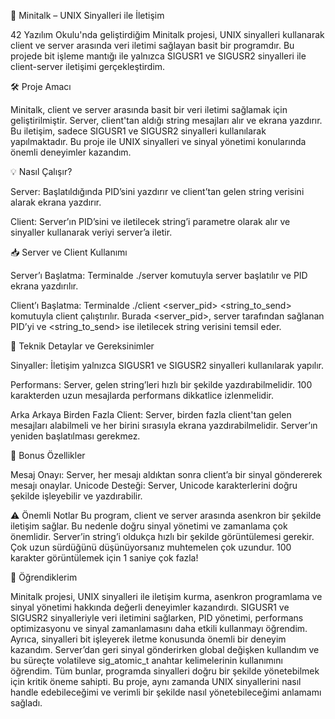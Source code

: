 📡 Minitalk – UNIX Sinyalleri ile İletişim

42 Yazılım Okulu'nda geliştirdiğim Minitalk projesi, UNIX sinyalleri kullanarak client ve server arasında veri iletimi sağlayan basit bir programdır. Bu projede bit işleme mantığı ile yalnızca SIGUSR1 ve SIGUSR2 sinyalleri ile client-server iletişimi gerçekleştirdim.


🛠 Proje Amacı

Minitalk, client ve server arasında basit bir veri iletimi sağlamak için geliştirilmiştir. Server, client'tan aldığı string mesajları alır ve ekrana yazdırır. Bu iletişim, sadece SIGUSR1 ve SIGUSR2 sinyalleri kullanılarak yapılmaktadır. Bu proje ile UNIX sinyalleri ve sinyal yönetimi konularında önemli deneyimler kazandım.


💡 Nasıl Çalışır?

Server: Başlatıldığında PID’sini yazdırır ve client’tan gelen string verisini alarak ekrana yazdırır.

Client: Server’ın PID’sini ve iletilecek string’i parametre olarak alır ve sinyaller kullanarak veriyi server’a iletir.


📥 Server ve Client Kullanımı

Server’ı Başlatma: Terminalde ./server komutuyla server başlatılır ve PID ekrana yazdırılır.

Client’ı Başlatma: Terminalde ./client <server_pid> <string_to_send> komutuyla client çalıştırılır. Burada <server_pid>, server tarafından sağlanan PID’yi ve <string_to_send> ise iletilecek string verisini temsil eder.


🔧 Teknik Detaylar ve Gereksinimler

Sinyaller: İletişim yalnızca SIGUSR1 ve SIGUSR2 sinyalleri kullanılarak yapılır.

Performans: Server, gelen string’leri hızlı bir şekilde yazdırabilmelidir. 100 karakterden uzun mesajlarda performans dikkatlice izlenmelidir.

Arka Arkaya Birden Fazla Client: Server, birden fazla client'tan gelen mesajları alabilmeli ve her birini sırasıyla ekrana yazdırabilmelidir. Server’ın yeniden başlatılması gerekmez.


🎯 Bonus Özellikler

Mesaj Onayı: Server, her mesajı aldıktan sonra client’a bir sinyal göndererek mesajı onaylar.
Unicode Desteği: Server, Unicode karakterlerini doğru şekilde işleyebilir ve yazdırabilir.


⚠️ Önemli Notlar
Bu program, client ve server arasında asenkron bir şekilde iletişim sağlar. Bu nedenle doğru sinyal yönetimi ve zamanlama çok önemlidir. Server’in string’i oldukça hızlı bir şekilde görüntülemesi gerekir. Çok uzun sürdüğünü düşünüyorsanız muhtemelen çok uzundur. 100 karakter görüntülemek için 1 saniye çok fazla!


🎯 Öğrendiklerim

Minitalk projesi, UNIX sinyalleri ile iletişim kurma, asenkron programlama ve sinyal yönetimi hakkında değerli deneyimler kazandırdı. SIGUSR1 ve SIGUSR2 sinyalleriyle veri iletimini sağlarken, PID yönetimi, performans optimizasyonu ve sinyal zamanlamasını daha etkili kullanmayı öğrendim. Ayrıca, sinyalleri bit işleyerek iletme konusunda önemli bir deneyim kazandım. Server’dan geri sinyal gönderirken global değişken kullandım ve bu süreçte volatileve sig_atomic_t anahtar kelimelerinin kullanımını öğrendim. Tüm bunlar, programda sinyalleri doğru bir şekilde yönetebilmek için kritik öneme sahipti. Bu proje, aynı zamanda UNIX sinyallerini nasıl handle edebileceğimi ve verimli bir şekilde nasıl yönetebileceğimi anlamamı sağladı.
